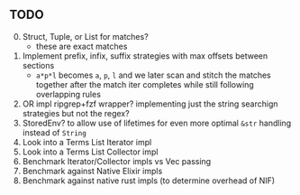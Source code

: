 ## TODO

0. Struct, Tuple, or List for matches?
    - these are exact matches
1. Implement prefix, infix, suffix strategies with max offsets between sections
    - `a*p*l` becomes `a`, `p`, `l` and we later scan and stitch the matches together after the match iter completes while still following overlapping rules
2. OR impl ripgrep+fzf wrapper? implementing just the string searchign strategies but not the regex?
3. StoredEnv? to allow use of lifetimes for even more optimal `&str`  handling instead of `String`
4. Look into a Terms List Iterator impl
5. Look into a Terms List Collector impl
6. Benchmark Iterator/Collector impls vs Vec<String> passing
7. Benchmark against Native Elixir impls
8. Benchmark against native rust impls (to determine overhead of NIF)